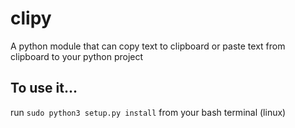 # clipy
A python module that can copy text to clipboard or paste text from clipboard to your python project

## To use it...

run ```sudo python3 setup.py install``` from your bash terminal (linux)

